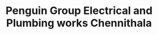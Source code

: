 ---
title: "Penguin Group Electrical and Plumbing works Chennithala"
url: /chennithala/penguin-group-electrical-and-plumbing-works-chennithala/
shop: Elektronik
---